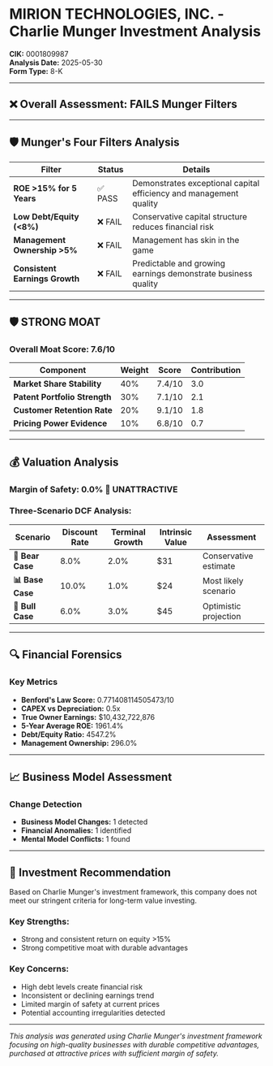 # MIRION TECHNOLOGIES, INC. - Charlie Munger Investment Analysis

**CIK:** 0001809987  
**Analysis Date:** 2025-05-30  
**Form Type:** 8-K

---

## ❌ **Overall Assessment: FAILS Munger Filters**

---

## 🛡️ **Munger's Four Filters Analysis**

| Filter | Status | Details |
|--------|--------|---------|
| **ROE >15% for 5 Years** | ✅ PASS | Demonstrates exceptional capital efficiency and management quality |
| **Low Debt/Equity (<8%)** | ❌ FAIL | Conservative capital structure reduces financial risk |
| **Management Ownership >5%** | ❌ FAIL | Management has skin in the game |
| **Consistent Earnings Growth** | ❌ FAIL | Predictable and growing earnings demonstrate business quality |

---

## 🛡️ **STRONG MOAT**

### **Overall Moat Score: 7.6/10**

| Component | Weight | Score | Contribution |
|-----------|--------|-------|--------------|
| **Market Share Stability** | 40% | 7.4/10 | 3.0 |
| **Patent Portfolio Strength** | 30% | 7.1/10 | 2.1 |
| **Customer Retention Rate** | 20% | 9.1/10 | 1.8 |
| **Pricing Power Evidence** | 10% | 6.8/10 | 0.7 |

---

## 💰 **Valuation Analysis**

### **Margin of Safety: 0.0% 🔴 **UNATTRACTIVE****

### Three-Scenario DCF Analysis:

| Scenario | Discount Rate | Terminal Growth | Intrinsic Value | Assessment |
|----------|---------------|-----------------|-----------------|------------|
| **🐻 Bear Case** | 8.0% | 2.0% | $31 | Conservative estimate |
| **📊 Base Case** | 10.0% | 1.0% | $24 | Most likely scenario |
| **🚀 Bull Case** | 6.0% | 3.0% | $45 | Optimistic projection |

---

## 🔍 **Financial Forensics**

### Key Metrics
- **Benford's Law Score:** 0.771408114505473/10
- **CAPEX vs Depreciation:** 0.5x
- **True Owner Earnings:** $10,432,722,876
- **5-Year Average ROE:** 1961.4%
- **Debt/Equity Ratio:** 4547.2%
- **Management Ownership:** 296.0%

---

## 📈 **Business Model Assessment**

### Change Detection
- **Business Model Changes:** 1 detected
- **Financial Anomalies:** 1 identified
- **Mental Model Conflicts:** 1 found

---

## 🎯 **Investment Recommendation**

Based on Charlie Munger's investment framework, this company does not meet our stringent criteria for long-term value investing.

### Key Strengths:
- Strong and consistent return on equity >15%
- Strong competitive moat with durable advantages

### Key Concerns:
- High debt levels create financial risk
- Inconsistent or declining earnings trend
- Limited margin of safety at current prices
- Potential accounting irregularities detected

---

*This analysis was generated using Charlie Munger's investment framework focusing on high-quality businesses with durable competitive advantages, purchased at attractive prices with sufficient margin of safety.*
